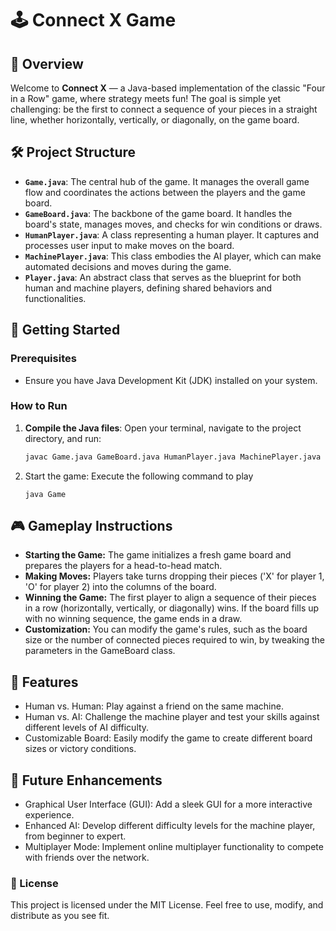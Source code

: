 # 🕹️ Connect X Game

## 🎯 Overview

Welcome to **Connect X** — a Java-based implementation of the classic "Four in a Row" game, where strategy meets fun! The goal is simple yet challenging: be the first to connect a sequence of your pieces in a straight line, whether horizontally, vertically, or diagonally, on the game board.

## 🛠️ Project Structure

- **`Game.java`**: The central hub of the game. It manages the overall game flow and coordinates the actions between the players and the game board.
- **`GameBoard.java`**: The backbone of the game board. It handles the board's state, manages moves, and checks for win conditions or draws.
- **`HumanPlayer.java`**: A class representing a human player. It captures and processes user input to make moves on the board.
- **`MachinePlayer.java`**: This class embodies the AI player, which can make automated decisions and moves during the game.
- **`Player.java`**: An abstract class that serves as the blueprint for both human and machine players, defining shared behaviors and functionalities.

## 🚀 Getting Started

### Prerequisites

- Ensure you have Java Development Kit (JDK) installed on your system.

### How to Run

1. **Compile the Java files**: Open your terminal, navigate to the project directory, and run:
   ```bash
   javac Game.java GameBoard.java HumanPlayer.java MachinePlayer.java Player.java

2. Start the game: Execute the following command to play
    ```
    java Game
## 🎮 Gameplay Instructions

- **Starting the Game:** The game initializes a fresh game board and prepares the players for a head-to-head match.
- **Making Moves:** Players take turns dropping their pieces ('X' for player 1, 'O' for player 2) into the columns of the board.
- **Winning the Game:** The first player to align a sequence of their pieces in a row (horizontally, vertically, or diagonally) wins. If the board fills up with no winning sequence, the game ends in a draw.
- **Customization:** You can modify the game's rules, such as the board size or the number of connected pieces required to win, by tweaking the parameters in the GameBoard class.

## 🌟 Features

- Human vs. Human: Play against a friend on the same machine.
- Human vs. AI: Challenge the machine player and test your skills against different levels of AI difficulty.
- Customizable Board: Easily modify the game to create different board sizes or victory conditions.

## 🚧 Future Enhancements

- Graphical User Interface (GUI): Add a sleek GUI for a more interactive experience.
- Enhanced AI: Develop different difficulty levels for the machine player, from beginner to expert.
- Multiplayer Mode: Implement online multiplayer functionality to compete with friends over the network.

### 📄 License

This project is licensed under the MIT License. Feel free to use, modify, and distribute as you see fit.
